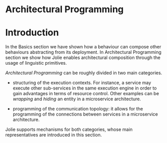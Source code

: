 # Architectural Programming

# Introduction

In the Basics section we have shown how a behaviour can compose other behaviours abstracting from its deployment. In Architectural Programming section we show how Jolie enables architectural composition through the usage of linguistic primitives.

_Architectural Programming_ can be roughly divided in two main categories.

* structuring of the execution contexts. For instance, a service may execute other sub-services in the same execution engine in order to gain advantages in terms of resource control. Other examples can be _wrapping_ and _hiding_ an entity in a microservice architecture.

* programming of the communication topology: it allows for the programming of the connections between services in a microservice architecture.

Jolie supports mechanisms for both categories, whose main representatives are introduced in this section.



